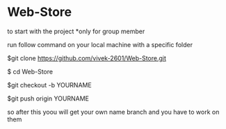 # Web-Store

to start with the project *only for group member

run follow command on your local machine with a specific folder

$git clone https://github.com/vivek-2601/Web-Store.git

$ cd Web-Store

$git checkout -b YOURNAME

$git push origin YOURNAME

so after this yoou will get your own name branch and you have to work on them
